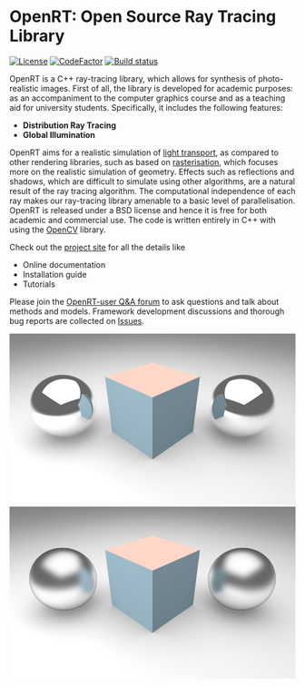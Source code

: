 # OpenRT: Open Source Ray Tracing Library

[![License](https://img.shields.io/badge/license-BSD%203--Clause-green.svg)](License.txt)
[![CodeFactor](https://www.codefactor.io/repository/github/project-10/openrt/badge)](https://www.codefactor.io/repository/github/project-10/openrt)
[![Build status](https://ci.appveyor.com/api/projects/status/lpyxixb9utmwaur3?svg=true)](https://ci.appveyor.com/project/Creator/openrt)

OpenRT is a C++ ray-tracing library, which allows for synthesis of photo-realistic images. First of all, the library is developed for academic purposes: as an accompaniment to the computer graphics course and as a teaching aid for university students. Specifically, it includes the following features:
- **Distribution Ray Tracing**
- **Global Illumination**

OpenRT aims for a realistic simulation of [light transport](https://en.wikipedia.org/wiki/Computer_graphics_lighting), as compared to other rendering libraries, such as based on [rasterisation](https://en.wikipedia.org/wiki/Rasterisation), which focuses more on the realistic simulation of geometry. Effects such as reflections and shadows, which are difficult to simulate using other algorithms, are a natural result of the ray tracing algorithm. The computational independence of each ray makes our ray-tracing library amenable to a basic level of parallelisation. OpenRT is released under a BSD license and hence it is free for both academic and commercial use. The code is written entirely in C++ with using the [OpenCV](www.opencv.org) library. 

Check out the [project site](www.openrt.org) for all the details like
- Online documentation
- Installation guide
- Tutorials

Please join the [OpenRT-user Q&A forum](http://project-10.de/forum/viewforum.php?f=33) to ask questions and talk about methods and models. Framework development discussions and thorough bug reports are collected on [Issues](https://github.com/Project-10/OpenRT/issues).

![](./doc/cube_00.jpg)  
![](./doc/cube_10.jpg)
